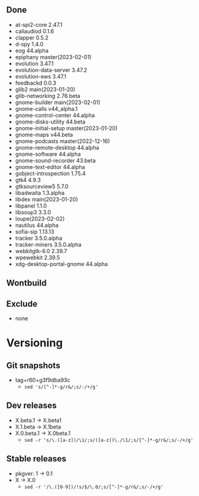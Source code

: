 ## Done
- at-spi2-core 2.47.1
- callaudiod 0.1.6
- clapper 0.5.2
- d-spy 1.4.0
- eog 44.alpha
- epiphany master(2023-02-01)
- evolution 3.47.1
- evolution-data-server 3.47.2
- evolution-ews 3.47.1
- feedbackd 0.0.3
- glib2 main(2023-01-20)
- glib-networking 2.76.beta
- gnome-builder main(2023-02-01)
- gnome-calls v44_alpha.1
- gnome-control-center 44.alpha
- gnome-disks-utility 44.beta
- gnome-initial-setup master(2023-01-20)
- gnome-maps v44.beta
- gnome-podcasts master(2022-12-16)
- gnome-remote-desktop 44.alpha
- gnome-software 44.alpha
- gnome-sound-recorder 43.beta
- gnome-text-editor 44.alpha
- gobject-introspection 1.75.4
- gtk4 4.9.3
- gtksourceview5 5.7.0
- libadwaita 1.3.alpha
- libdex main(2023-01-20)
- libpanel 1.1.0
- libsoup3 3.3.0
- loupe(2023-02-02)
- nautilus 44.alpha
- sofia-sip 1.13.13
- tracker 3.5.0.alpha
- tracker-miners 3.5.0.alpha
- webkitgtk-6.0 2.39.7
- wpewebkit 2.39.5
- xdg-desktop-portal-gnome 44.alpha

## Wontbuild

## Exclude
- none

# Versioning
## Git snapshots
* tag+r60+g3f9dba93c
  * `sed 's/[^-]*-g/r&/;s/-/+/g'`

## Dev releases
* X.beta.1 -> X.beta1
* X.1.beta -> X.1beta
* X.0.beta.1 -> X.0beta.1
  * `sed -r 's/\.([a-z])/\1/;s/([a-z])\./\1/;s/[^-]*-g/r&/;s/-/+/g'`

## Stable releases
* pkgver: 1 -> 0.1
* X -> X.0
  * `sed -r '/\.([0-9])/!s/$/\.0/;s/[^-]*-g/r&/;s/-/+/g'`